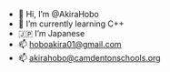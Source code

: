 - 👋 Hi, I’m @AkiraHobo
- 🌱 I’m currently learning C++
- 🇯🇵 I’m Japanese
- 📫 hoboakira01@gmail.com
- 📫 akirahobo@camdentonschools.org

